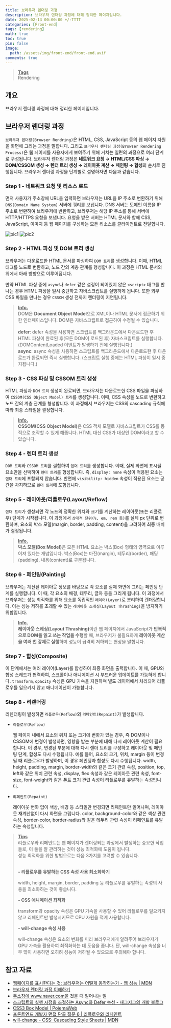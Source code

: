 ```yaml
---
title: 브라우저 렌더링 과정
description: 브라우저 렌더링 과정에 대해 정리한 페이지입니다.
date: 2025-02-13 00:00:00 +/-TTTT
categories: [Front-end]
tags: [rendering]
math: true
toc: true
pin: false
image:
  path: /assets/img/front-end/front-end.avif
comments: true
---
```


<blockquote class="prompt-info"><p><strong><u>Tags</u></strong> <br> Rendering</p></blockquote>

## 개요

브라우저 렌더링 과정에 대해 정리한 페이지입니다.

## 브라우저 렌더링 과정

`브라우저 렌더링(Browser Rendring)`은 HTML, CSS, JavaScript 등의 웹 페이지 자원을 화면에 그리는 과정을 말합니다. 그리고 `브라우저 렌더링 과정(Browser Rendering Process)`은 웹 페이지를 사용자에게 보여주기 위해 거치는 일련의 과정으로 여러 단계로 구성됩니다. 브라우저 렌더링 과정은 <b>네트워크 요청 → HTML/CSS 파싱 → DOM/CSSOM 생성 → 렌더 트리 생성 → 레이아웃 계산 → 페인팅 → 합성</b>의 순서로 진행됩니다. 브라우저 렌더링 과정을 단계별로 설명하자면 다음과 같습니다.

### Step 1 - 네트워크 요청 및 리소스 로드

먼저 사용자가 주소창에 URL을 입력하면 브라우저는 URL을 IP 주소로 변환하기 위해 `DNS(Domain Name System)` 서버에 쿼리를 보냅니다. DNS 서버는 도메인 이름을 IP 주소로 변환하여 브라우저에 반환하고, 브라우저는 해당 IP 주소를 통해 서버에 HTTP/HTTPS 요청을 보냅니다. 요청을 받은 서버는 HTML 문서와 함께 CSS, JavaScript, 이미지 등 웹 페이지를 구성하는 모든 리소스를 클라이언트로 전달합니다.

<img src="/assets/img/front-end/browser-rendering-process/pic1.avif" alt="pic1" />

<img src="/assets/img/front-end/browser-rendering-process/pic2.avif" alt="pic2" />

### Step 2 - HTML 파싱 및 DOM 트리 생성

브라우저는 다운로드한 HTML 문서를 파싱하여 `DOM 트리`를 생성합니다. 이때, HTML 태그를 노드로 변환하고, 노드 간의 계층 관계를 형성합니다. 이 과정은 HTML 문서의 위에서 아래 방향으로 이루어집니다.

만약 HTML 파싱 중에 `async`나 `defer` 같은 설정이 되어있지 않은 `<script>` 태그를 만나는 경우 HTML 파싱을 일시 중단하고 자바스크립트를 실행하게 됩니다. 또한 외부 CSS 파일을 만나는 경우 `CSSOM` 생성 전까지 렌더링이 지연됩니다.

<blockquote class="prompt-info"><p><strong><u>Info.</u></strong><br>
DOM은 <b>Document Object Model</b>으로 XML이나 HTML 문서에 접근하기 위한 인터페이스입니다. DOM은 자바스크립트로 접근하여 수정될 수 있습니다. <br />
<br />
<b>defer</b>: defer 속성을 사용하면 스크립트를 백그라운드에서 다운로드한 후 HTML 파싱이 완료된 후(모든 DOM이 로드된 후) 자바스크립트를 실행합니다. (DOMContentLoaded 이벤트가 발생하기 전에 실행됩니다.)<br />
<b>async</b>: async 속성을 사용하면 스크립트를 백그라운드에서 다운로드한 후 다운로드가 완료되면 즉시 실행합니다. (스크립트 실행 중에는 HTML 파싱이 일시 중지됩니다.)</p></blockquote>

### Step 3 - CSS 파싱 및 CSSOM 트리 생성

HTML 파싱과 `DOM 트리` 생성이 완료되면, 브라우저는 다운로드한 CSS 파일을 파싱하여 `CSSOM(CSS Object Model) 트리`를 생성합니다. 이때, CSS 속성을 노드로 변환하고 노드 간의 계층 관계를 형성합니다. 이 과정에서 브라우저는 CSS의 cascading 규칙에 따라 최종 스타일을 결정합니다.

<blockquote class="prompt-info"><p><strong><u>Info.</u></strong><br>
<b>CSSOM(CSS Object Model)</b>은 CSS 객체 모델로 자바스크립트가 CSS를 동적으로 조작할 수 있게 해줍니다. HTML 대신 CSS가 대상인 DOM이라고 할 수 있습니다.</p></blockquote>

### Step 4 - 렌더 트리 생성

`DOM 트리`와 `CSSOM 트리`를 결합하여 `렌더 트리`를 생성합니다. 이때, 실제 화면에 표시될 요소만을 선택하여 `렌더 트리`를 형성합니다. 즉, `display: none` 속성이 적용된 요소는 `렌더 트리`에 포함되지 않습니다. 반면에 `visibility: hidden` 속성이 적용된 요소는 공간을 차지하므로 `렌더 트리`에 포함됩니다.

### Step 5 - 레이아웃/리플로우(Layout/Reflow)

`렌더 트리`가 생성되면 각 노드의 정확한 위치와 크기를 계산하는 레이아웃(또는 리플로우) 단계가 시작됩니다. 이 과정에서 `상대적 단위(%, em, rem 등)`를 실제 px 단위로 변환하며, 요소의 박스 모델(margin, border, padding, content)을 고려하여 최종 배치가 결정됩니다.

<blockquote class="prompt-info"><p><strong><u>Info.</u></strong><br>
<b>박스 모델(Box Model)</b>은 모든 HTML 요소는 박스(Box) 형태의 영역으로 이루어져 있다는 개념입니다. 박스(Box)는 마진(margin), 테두리(border), 패딩(padding), 내용(content)로 구분됩니다.</p></blockquote>

### Step 6 - 페인팅(Painting)

브라우저는 계산된 레이아웃 정보를 바탕으로 각 요소를 실제 화면에 그리는 페인팅 단계를 실행합니다. 이 때, 각 요소의 배경, 테두리, 글자 등을 그리게 됩니다. 이 과정에서 브라우저는 성능 최적화를 위해 요소를 독립적인 `레이어(Layer)`로 분리하여 렌더링합니다. 이는 성능 저하를 초래할 수 있는 `레이아웃 스래싱(Layout Thrashing)`을 방지하기 위함입니다.

<blockquote class="prompt-info"><p><strong><u>Info.</u></strong><br>
<b>레이아웃 스레싱(Layout Thrashing)</b>이란 웹 페이지에서 JavaScript가 <b>반복적으로 DOM을 읽고 쓰는 작업을 수행</b>할 때, 브라우저가 불필요하게 <b>레이아웃 계산을 여러 번 강제로 실행</b>하며 성능이 급격히 저하되는 현상을 말합니다.</p></blockquote>

### Step 7 - 합성(Composite)

이 단계에서는 여러 레이어(Layer)를 합성하여 최종 화면을 출력합니다. 이 때, GPU와 합성 스레드가 협력하여, 스크롤이나 애니메이션 시 부드러운 업데이트를 가능하게 합니다. `transform`, `opacity` 속성은 GPU 가속을 지원하며 별도 레이어에서 처리되어 리플로우를 일으키지 않고 애니메이션이 가능합니다.

### Step 8 - 리렌더링

리렌더링이 발생하면 `리플로우(Reflow)`와 `리페인트(Repaint)`가 발생합니다.

- `리플로우(Reflow)`

  웹 페이지 내에서 요소의 위치 또는 크기에 변화가 있는 경우, 즉 DOM이나 CSSOM에 변경이 발생하면, 영향을 받는 부분에 대해 다시 레이아웃 계산이 필요합니다. 이 경우, 변경된 부분에 대해 다시 렌더 트리를 구성하고 레이아웃 및 페인팅 단계, 합성도 다시 수행됩니다. 예를 들어, 요소의 크기, 위치, margin 등이 변경될 때 리플로우가 발생하며, 이 경우 페인팅과 합성도 다시 수행됩니다. width, height, padding, margin, border-width와 같은 크기 관련 속성, position, top, left와 같은 위치 관련 속성, display, flex 속성과 같은 레이아웃 관련 속성, font-size, font-weight와 같은 폰트 크기 관련 속성이 리플로우를 유발하는 속성입니다.

- `리페인트(Repaint)`

  레이아웃 변화 없이 색상, 배경 등 스타일만 변경되면 리페인트만 일어나며, 레이아웃 재계산없이 다시 화면을 그립니다. color, background-color와 같은 색상 관련 속성, border-color, border-radius와 같운 테두리 관련 속성이 리페인트를 유발하는 속성입니다.

<blockquote class="prompt-tip"><p><strong><u>Tips</u></strong><br>
리플로우와 리페인트는 웹 페이지가 렌더링되는 과정에서 발생하는 중요한 작업들로, 이 둘을 잘 관리하는 것이 성능 최적화에 도움이 됩니다.<br />
성능 최적화를 위한 방법으로는 다음 3가지를 고려할 수 있습니다.<br />
<br />

<b>- 리플로우를 유발하는 CSS 속성 사용 최소화하기</b><br />

width, height, margin, border, padding 등 리플로우를 유발하는 속성의 사용을 최소화하는 것이 좋습니다.<br />

<b>- CSS 애니메이션 최적화</b><br />

transform과 opacity 속성은 GPU 가속을 사용할 수 있어 리플로우를 일으키지 않고 리페인트만 발생시키므로 CPU 자원을 적게 사용합니다.<br />

<b>- will-change 속성 사용</b><br />

will-change 속성은 요소의 변화를 미리 브라우저에게 알려주어 브라우저가 GPU 가속을 활용하여 최적화하는 데 도움을 줍니다. 단, will-change 속성을 너무 많이 사용하면 오히려 성능이 저하될 수 있으므로 주의해야 합니다.

</p></blockquote>

## 참고 자료

- <a href="https://developer.mozilla.org/ko/docs/Web/Performance/How_browsers_work" target="_blank">웹페이지를 표시한다는 것: 브라우저는 어떻게 동작하는가 - 웹 성능 | MDN</a>
- <a href="https://f-lab.kr/insight/understanding-browser-rendering-process-20240711" target="_blank">브라우저 렌더링 과정 이해하기</a>
- <a href="https://jyostudy.tistory.com/207" target="_blank">주소창에 www.naver.com을 쳤을 때 일어나는 일</a>
- <a href="https://wormwlrm.github.io/2021/03/01/Async-Defer-Attributes-of-Script-Tag.html" target="_blank">스크립트의 실행 시점을 조절하는 Async와 Defer 속성 - 재그지그의 개발 블로그</a>
- <a href="https://poiemaweb.com/css3-box-model" target="_blank">CSS3 Box Model | PoiemaWeb</a>
- <a href="https://www.youtube.com/watch?v=HgEZ07U_OSc" target="_blank">프론트엔드 개발자 면접 단골 질문 6 | 리플로우와 리페인트</a>
- <a href="https://developer.mozilla.org/ko/docs/Web/CSS/will-change" target="_blank">will-change - CSS: Cascading Style Sheets | MDN</a>

